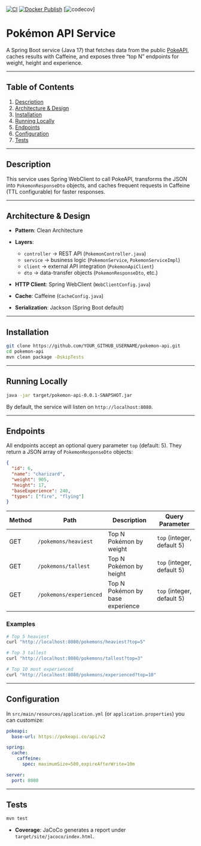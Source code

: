 [![CI](https://github.com/PMateo0/Pokemon_api/actions/workflows/CI.yml/badge.svg)](https://github.com/PMateo0/Pokemon_api/actions/workflows/CI.yml)
[![Docker Publish](https://github.com/PMateo0/Pokemon_api/actions/workflows/docker-publish.yml/badge.svg)](https://github.com/PMateo0/Pokemon_api/actions/workflows/docker-publish.yml)
[![codecov](https://codecov.io/gh/PMateo0/Pokemon_api/graph/badge.svg?token=965V01ZSMR)]

# Pokémon API Service

A Spring Boot service (Java 17) that fetches data from the public [PokeAPI](https://pokeapi.co), caches results with Caffeine, and exposes three “top N” endpoints for weight, height and experience.

---

## Table of Contents

1. [Description](#description)
2. [Architecture & Design](#architecture--design)
3. [Installation](#installation)
4. [Running Locally](#running-locally)
5. [Endpoints](#endpoints)
6. [Configuration](#configuration)
7. [Tests](#tests)

---

## Description

This service uses Spring WebClient to call PokeAPI, transforms the JSON into `PokemonResponseDto` objects, and caches frequent requests in Caffeine (TTL configurable) for faster responses.

---

## Architecture & Design

* **Pattern**: Clean Architecture
* **Layers**:

  * `controller` → REST API (`PokemonController.java`)
  * `service` → business logic (`PokemonService`, `PokemonServiceImpl`)
  * `client` → external API integration (`PokemonApiClient`)
  * `dto` → data-transfer objects (`PokemonResponseDto`, etc.)
* **HTTP Client**: Spring WebClient (`WebClientConfig.java`)
* **Cache**: Caffeine (`CacheConfig.java`)
* **Serialization**: Jackson (Spring Boot default)

---

## Installation

```bash
git clone https://github.com/YOUR_GITHUB_USERNAME/pokemon-api.git
cd pokemon-api
mvn clean package -DskipTests
```

---

## Running Locally

```bash
java -jar target/pokemon-api-0.0.1-SNAPSHOT.jar
```

By default, the service will listen on `http://localhost:8080`.

---

## Endpoints

All endpoints accept an optional query parameter `top` (default: 5). They return a JSON array of `PokemonResponseDto` objects:

```json
{
  "id": 6,
  "name": "charizard",
  "weight": 905,
  "height": 17,
  "baseExperience": 240,
  "types": ["fire", "flying"]
}
```

| Method | Path                    | Description                      | Query Parameter            |
| ------ | ----------------------- | -------------------------------- | -------------------------- |
| GET    | `/pokemons/heaviest`    | Top N Pokémon by weight          | `top` (integer, default 5) |
| GET    | `/pokemons/tallest`     | Top N Pokémon by height          | `top` (integer, default 5) |
| GET    | `/pokemons/experienced` | Top N Pokémon by base experience | `top` (integer, default 5) |

### Examples

```bash
# Top 5 heaviest
curl "http://localhost:8080/pokemons/heaviest?top=5"

# Top 3 tallest
curl "http://localhost:8080/pokemons/tallest?top=3"

# Top 10 most experienced
curl "http://localhost:8080/pokemons/experienced?top=10"
```

---

## Configuration

In `src/main/resources/application.yml` (or `application.properties`) you can customize:

```yaml
pokeapi:
  base-url: https://pokeapi.co/api/v2

spring:
  cache:
    caffeine:
      spec: maximumSize=500,expireAfterWrite=10m

server:
  port: 8080
```

---

## Tests

```bash
mvn test
```

* **Coverage**: JaCoCo generates a report under `target/site/jacoco/index.html`.

